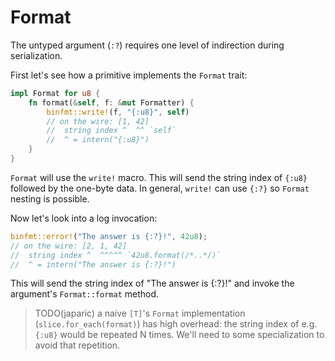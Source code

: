 # Format

The untyped argument (`:?`) requires one level of indirection during serialization.

First let's see how a primitive implements the `Format` trait:

``` rust
impl Format for u8 {
    fn format(&self, f: &mut Formatter) {
        binfmt::write!(f, "{:u8}", self)
        // on the wire: [1, 42]
        //  string index ^  ^^ `self`
        //  ^ = intern("{:u8}")
    }
}
```

`Format` will use the `write!` macro.
This will send the string index of `{:u8}` followed by the one-byte data.
In general, `write!` can use `{:?}` so `Format` nesting is possible.

Now let's look into a log invocation:

``` rust
binfmt::error!("The answer is {:?}!", 42u8);
// on the wire: [2, 1, 42]
//  string index ^  ^^^^^ `42u8.format(/*..*/)`
//  ^ = intern("The answer is {:?}!")
```

This will send the string index of "The answer is {:?}!" and invoke the argument's `Format::format` method.

> TODO(japaric) a naive `[T]`'s `Format` implementation (`slice.for_each(format)`) has high overhead: the string index of e.g. `{:u8}` would be repeated N times.
> We'll need to some specialization to avoid that repetition.
